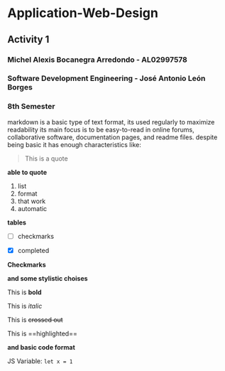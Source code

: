 # Application-Web-Design

## Activity 1

### Michel Alexis Bocanegra Arredondo - AL02997578

### Software Development Engineering -  José Antonio León Borges


###  8th Semester 

markdown is a basic type of text format, its used regularly to maximize readability
its main focus is to be easy-to-read in online forums, collaborative software,
documentation pages, and readme files. despite being basic it has enough characteristics
like:

> This is a quote

**able to quote**

1. list
2. format
3. that work 
4. automatic

**tables**



-[ ] checkmarks
-  [x] completed


**Checkmarks** 

**and some stylistic choises** 

This is **bold**

This is *italic*

This is ~~crossed out~~ 

This is ==highlighted==

**and basic code format**

JS Variable: `let x = 1` 